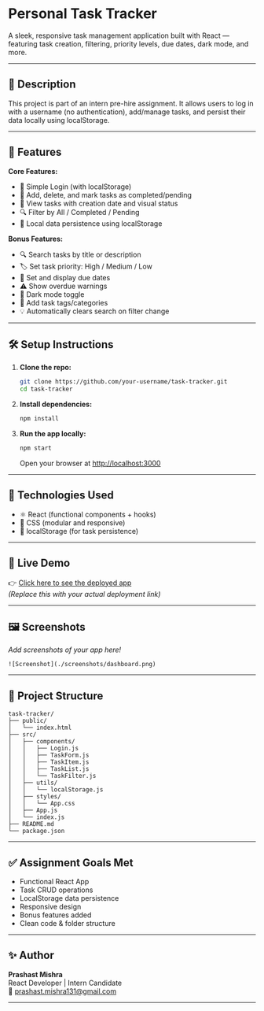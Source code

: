 # Personal Task Tracker

A sleek, responsive task management application built with React — featuring task creation, filtering, priority levels, due dates, dark mode, and more.

---

## 📖 Description

This project is part of an intern pre-hire assignment. It allows users to log in with a username (no authentication), add/manage tasks, and persist their data locally using localStorage.

---

## 🚀 Features

**Core Features:**
- 🔐 Simple Login (with localStorage)
- 📝 Add, delete, and mark tasks as completed/pending
- 📄 View tasks with creation date and visual status
- 🔍 Filter by All / Completed / Pending
- 💾 Local data persistence using localStorage

**Bonus Features:**
- 🔍 Search tasks by title or description
- 🏷️ Set task priority: High / Medium / Low
- 📅 Set and display due dates
- ⚠️ Show overdue warnings
- 🌙 Dark mode toggle
- 🧩 Add task tags/categories
- 💡 Automatically clears search on filter change

---

## 🛠 Setup Instructions

1. **Clone the repo:**
   ```bash
   git clone https://github.com/your-username/task-tracker.git
   cd task-tracker
   ```

2. **Install dependencies:**
   ```bash
   npm install
   ```

3. **Run the app locally:**
   ```bash
   npm start
   ```
   Open your browser at [http://localhost:3000](http://localhost:3000)

---

## 🧰 Technologies Used

- ⚛️ React (functional components + hooks)
- 🎨 CSS (modular and responsive)
- 💾 localStorage (for task persistence)

---

## 🔗 Live Demo

👉 [Click here to see the deployed app](#)  
*(Replace this with your actual deployment link)*

---

## 🖼 Screenshots

_Add screenshots of your app here!_

```
![Screenshot](./screenshots/dashboard.png)
```

---

## 📁 Project Structure

```
task-tracker/
├── public/
│   └── index.html
├── src/
│   ├── components/
│   │   ├── Login.js
│   │   ├── TaskForm.js
│   │   ├── TaskItem.js
│   │   ├── TaskList.js
│   │   └── TaskFilter.js
│   ├── utils/
│   │   └── localStorage.js
│   ├── styles/
│   │   └── App.css
│   ├── App.js
│   └── index.js
├── README.md
└── package.json
```

---

## ✅ Assignment Goals Met

- Functional React App
- Task CRUD operations
- LocalStorage data persistence
- Responsive design
- Bonus features added
- Clean code & folder structure

---

## ✨ Author

**Prashast Mishra**  
React Developer | Intern Candidate  
📧 prashast.mishra131@gmail.com

---

